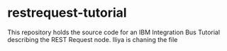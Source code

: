 # restrequest-tutorial
This repository holds the source code for an IBM Integration Bus Tutorial describing the REST Request node.
Iliya is chaning the file
